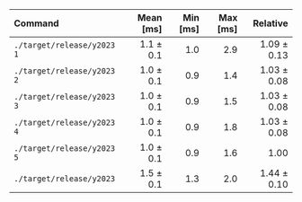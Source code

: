 | Command | Mean [ms] | Min [ms] | Max [ms] | Relative |
|:---|---:|---:|---:|---:|
| `./target/release/y2023 1` | 1.1 ± 0.1 | 1.0 | 2.9 | 1.09 ± 0.13 |
| `./target/release/y2023 2` | 1.0 ± 0.1 | 0.9 | 1.4 | 1.03 ± 0.08 |
| `./target/release/y2023 3` | 1.0 ± 0.1 | 0.9 | 1.5 | 1.03 ± 0.08 |
| `./target/release/y2023 4` | 1.0 ± 0.1 | 0.9 | 1.8 | 1.03 ± 0.08 |
| `./target/release/y2023 5` | 1.0 ± 0.1 | 0.9 | 1.6 | 1.00 |
| `./target/release/y2023` | 1.5 ± 0.1 | 1.3 | 2.0 | 1.44 ± 0.10 |
